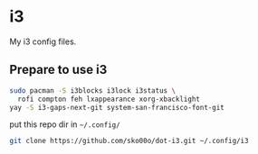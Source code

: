 # i3
My i3 config files.

## Prepare to use i3

```sh
sudo pacman -S i3blocks i3lock i3status \
  rofi compton feh lxappearance xorg-xbacklight
yay -S i3-gaps-next-git system-san-francisco-font-git
```

put this repo dir in `~/.config/`

```sh
git clone https://github.com/sko00o/dot-i3.git ~/.config/i3
```
